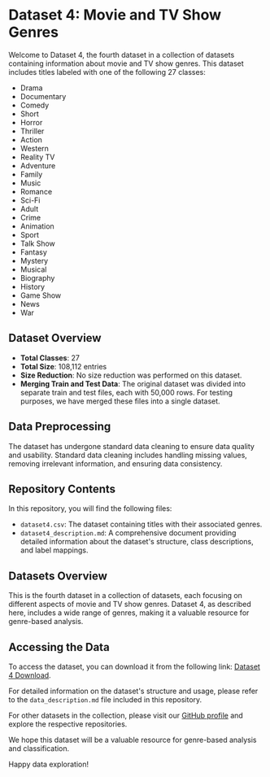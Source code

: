 # Dataset 4: Movie and TV Show Genres

Welcome to Dataset 4, the fourth dataset in a collection of datasets containing information about movie and TV show genres. This dataset includes titles labeled with one of the following 27 classes:

- Drama
- Documentary
- Comedy
- Short
- Horror
- Thriller
- Action
- Western
- Reality TV
- Adventure
- Family
- Music
- Romance
- Sci-Fi
- Adult
- Crime
- Animation
- Sport
- Talk Show
- Fantasy
- Mystery
- Musical
- Biography
- History
- Game Show
- News
- War

## Dataset Overview

- **Total Classes**: 27
- **Total Size**: 108,112 entries
- **Size Reduction**: No size reduction was performed on this dataset.
- **Merging Train and Test Data**: The original dataset was divided into separate train and test files, each with 50,000 rows. For testing purposes, we have merged these files into a single dataset.

## Data Preprocessing

The dataset has undergone standard data cleaning to ensure data quality and usability. Standard data cleaning includes handling missing values, removing irrelevant information, and ensuring data consistency.

## Repository Contents

In this repository, you will find the following files:

- `dataset4.csv`: The dataset containing titles with their associated genres.
- `dataset4_description.md`: A comprehensive document providing detailed information about the dataset's structure, class descriptions, and label mappings.

## Datasets Overview

This is the fourth dataset in a collection of datasets, each focusing on different aspects of movie and TV show genres. Dataset 4, as described here, includes a wide range of genres, making it a valuable resource for genre-based analysis.

## Accessing the Data

To access the dataset, you can download it from the following link: [Dataset 4 Download](provide-link-here).

For detailed information on the dataset's structure and usage, please refer to the `data_description.md` file included in this repository.

For other datasets in the collection, please visit our [GitHub profile](https://github.com/your-username) and explore the respective repositories.

We hope this dataset will be a valuable resource for genre-based analysis and classification.

Happy data exploration!

